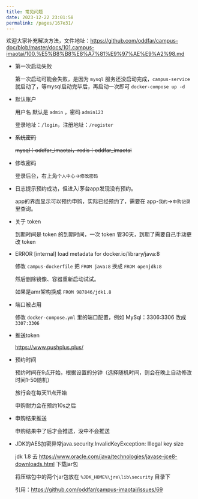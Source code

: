 ```yaml
---
title: 常见问题
date: 2023-12-22 23:01:58
permalink: /pages/167e31/
---
```

欢迎大家补充解决方法，文件地址：<https://github.com/oddfar/campus-doc/blob/master/docs/101.campus-imaotai/100.%E5%B8%B8%E8%A7%81%E9%97%AE%E9%A2%98.md>

- 第一次启动失败

  第一次启动可能会失败，是因为 `mysql` 服务还没启动完成，`campus-service` 就启动了，等mysql启动完毕后，再启动一次即可 `docker-compose up -d`

- 默认账户

  用户名 默认是 `admin` ，密码 `admin123`

  登录地址：`/login`，注册地址：`/register`

- <s>系统密码</s>

  <s>mysql：oddfar_imaotai，redis：oddfar_imaotai</s>

- 修改密码

  登录后台，右上角`个人中心`->`修改密码`

- 日志提示预约成功，但进入i茅台app发现没有预约。

  app的界面显示可以预约申购，实际已经预约了，需要在 app-`我的`->`申购记录`里查询。

- 关于 token

  到期时间是 token 的到期时间，一次 token 管30天，到期了需要自己手动更改 token 

- ERROR [internal] load metadata for docker.io/library/java:8

  修改 `campus-dockerfile` 把 `FROM java:8` 换成 `FROM openjdk:8`

  然后删除镜像、容器重新启动试试。

  如果是amr架构换成 `FROM 987846/jdk1.8`

- 端口被占用

  修改 `docker-compose.yml` 里的端口配置，例如 MySql：3306:3306 改成 `3307:3306`

- 推送token

  <https://www.pushplus.plus/>

- 预约时间

  预约时间在9点开始，根据设置的分钟（选择随机时间，则会在晚上自动修改时间1-50随机）

  旅行会在每天11点开始

  申购耐力会在预约10s之后

- 申购结果推送

  申购结果中了后才会推送，没中不会推送

- JDK的AES加密异常java.security.InvalidKeyException: Illegal key size

  jdk 1.8 去 https://www.oracle.com/java/technologies/javase-jce8-downloads.html 下载jar包

  将压缩包中的两个jar包放在 `%JDK_HOME%\jre\lib\security` 目录下

  引用：<https://github.com/oddfar/campus-imaotai/issues/69>